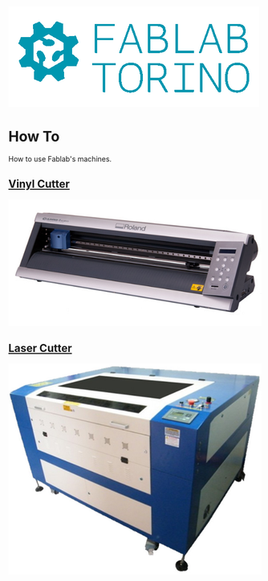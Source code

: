 ![logo FablabTo](img/logo-fablabto.png)

# How To

How to use Fablab's machines.

## [Vinyl Cutter](vinyl-cutter/index.md)

![vinyl cutter](vinyl-cutter/img/vinyl-cutter.jpg)

## [Laser Cutter](laser-cutter/index.md)

![laser cutter](laser-cutter/img/laser-cutter.jpg)
